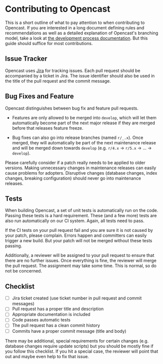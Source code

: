 Contributing to Opencast
========================

This is a short outline of what to pay attention to when contributing to Opencast. If you are interested in a long
document defining rules and recommendations as well as a detailed explanation of Opencast's branching model, take a look
at [the development process documentation](https://docs.opencast.org/develop/developer/development-process/). But this
guide should suffice for most contributions.


Issue Tracker
-------------

Opencast uses [Jira](https://opencast.jira.com) for tracking issues. Each pull request should be accompanied by a ticket
in Jira. The issue identifier should also be used in the title of the pull request and the commit message.


Bug Fixes and Feature
---------------------

Opencast distinguishes between bug fix and feature pull requests.

- Features are only allowed to be merged into `develop`, which will let them automatically become part of the next
  major release if they are merged before that releases feature freeze.

- Bug fixes can also go into release branches (named `r/_.x`). Once merged, they will automatically be part of the next
  maintenance release and will be merged down towards `develop` (e.g. `r/4.x` → `r/5.x` → … → `develop`).

Please carefully consider if a patch really needs to be applied to older versions. Making unnecessary changes in
maintenance releases can easily cause problems for adopters. Disruptive changes (database changes, index changes,
breaking configuration) should never go into maintenance releases.


Tests
-----

When building Opencast, a set of unit tests is automatically run on the code. Passing these tests is a hard requirement.
These (and a few more) tests are also run automatically on our CI system. Again, all tests need to pass.

If the CI tests on your pull request fail and you are sure it is not caused by your patch, please complain. Errors
happen and committers can easily trigger a new build. But your patch will not be merged without these tests passing.

Additionally, a reviewer will be assigned to your pull request to ensure that there are no further issues. Once
everything is fine, the reviewer will merge the pull request. The assignment may take some time. This is normal, so do
not be concerned.


Checklist
---------

- [ ] Jira ticket created (use ticket number in pull request and commit messages)
- [ ] Pull request has a proper title and description
- [ ] Appropriate documentation is included
- [ ] Code passes automatic tests
- [ ] The pull request has a clean commit history
- [ ] Commits have a proper commit message (title and body)

There may be additional, special requirements for certain changes (e.g. database changes require update scripts) but you
should be mostly fine if you follow this checklist. If you hit a special case, the reviewer will point that out and
maybe even help to fix that issue.
